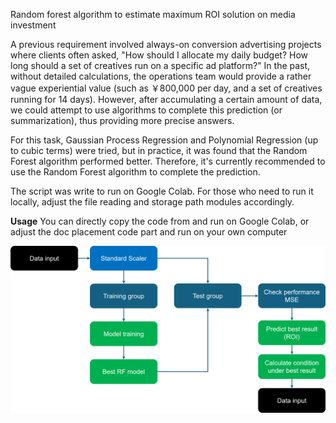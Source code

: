 Random forest algorithm to estimate maximum ROI solution on media investment

A previous requirement involved always-on conversion advertising projects where clients often asked, "How should I allocate my daily budget? How long should a set of creatives run on a specific ad platform?" In the past, without detailed calculations, the operations team would provide a rather vague experiential value (such as ￥800,000 per day, and a set of creatives running for 14 days). However, after accumulating a certain amount of data, we could attempt to use algorithms to complete this prediction (or summarization), thus providing more precise answers.

For this task, Gaussian Process Regression and Polynomial Regression (up to cubic terms) were tried, but in practice, it was found that the Random Forest algorithm performed better. Therefore, it's currently recommended to use the Random Forest algorithm to complete the prediction.

The script was write to run on Google Colab. For those who need to run it locally, adjust the file reading and storage path modules accordingly.

**Usage** 
You can directly copy the code from and run on Google Colab, or adjust the doc placement code part and run on your own computer

![](https://github.com/Chaoshcx/roi-estimate/blob/main/process.png)
